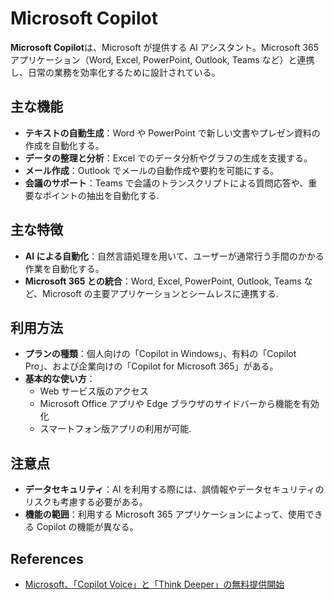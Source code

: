 # Microsoft Copilot

**Microsoft Copilot**は、Microsoft が提供する AI アシスタント。Microsoft 365 アプリケーション（Word, Excel, PowerPoint, Outlook, Teams など）と連携し、日常の業務を効率化するために設計されている。

## 主な機能

- **テキストの自動生成**：Word や PowerPoint で新しい文書やプレゼン資料の作成を自動化する。
- **データの整理と分析**：Excel でのデータ分析やグラフの生成を支援する。
- **メール作成**：Outlook でメールの自動作成や要約を可能にする。
- **会議のサポート**：Teams で会議のトランスクリプトによる質問応答や、重要なポイントの抽出を自動化する.

## 主な特徴

- **AI による自動化**：自然言語処理を用いて、ユーザーが通常行う手間のかかる作業を自動化する。
- **Microsoft 365 との統合**：Word, Excel, PowerPoint, Outlook, Teams など、Microsoft の主要アプリケーションとシームレスに連携する.

## 利用方法

- **プランの種類**：個人向けの「Copilot in Windows」、有料の「Copilot Pro」、および企業向けの「Copilot for Microsoft 365」がある。
- **基本的な使い方**：
  - Web サービス版のアクセス
  - Microsoft Office アプリや Edge ブラウザのサイドバーから機能を有効化
  - スマートフォン版アプリの利用が可能.

## 注意点

- **データセキュリティ**：AI を利用する際には、誤情報やデータセキュリティのリスクも考慮する必要がある。
- **機能の範囲**：利用する Microsoft 365 アプリケーションによって、使用できる Copilot の機能が異なる。

## References

- [Microsoft、「Copilot Voice」と「Think Deeper」の無料提供開始](https://www.itmedia.co.jp/aiplus/articles/2502/26/news128.html)
